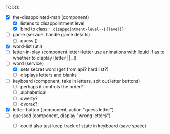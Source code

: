 TODO:

- [x] the-disappointed-man (component) 
    - [x] listens to disappointment level
    - [x] bind to class `'.disappointment-level--{{level}}'`
- [ ] game (service, handle game details)
    - [ ] guess ()
- [x] word-list (util)
- [ ] letter-in-play (component letter=letter use animations with liquid if as to whether to display [letter || _])
- [ ] word (service)
    - [x] sets secret word (get from api? hard list?)
    - [ ] displays letters and blanks
- [ ] keyboard (component, take in letters, spit out letter buttons)
    - [ ] perhaps it controls the order?
    - [ ] alphabetical
    - [ ] qwerty?
    - [ ] dvorak?
- [x] letter-button (component, action "guess letter")
- [ ] guessed (component, display "wrong letters")
    - [ ] could also just keep track of state in keyboard (save space)


